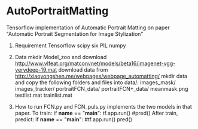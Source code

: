 # AutoPortraitMatting
Tensorflow implementation of Automatic Portrait Matting on paper "Automatic Portrait Segmentation for Image Stylization"

1. Requirement
Tensorflow
scipy
six
PIL
numpy

2. Data
mkdir Model_zoo and download http://www.vlfeat.org/matconvnet/models/beta16/imagenet-vgg-verydeep-19.mat
download data from http://xiaoyongshen.me/webpages/webpage_automatting/
mkdir data and copy the following folders and files into data/:
  images_mask/
  images_tracker/
  portraitFCN_data/
  portraitFCN+_data/
  meanmask.png
  testlist.mat
  trainlist.mat

3. How to run
FCN.py and FCN_puls.py implements the two models in that paper.
To train:
  if __name__ == "__main__":
      tf.app.run()
      #pred()
After train, predict:
  if __name__ == "__main__":
      #tf.app.run()
      pred()
